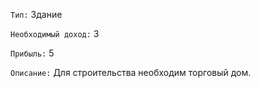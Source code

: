 `Тип:` Здание

`Необходимый доход:` 3

`Прибыль:` 5

`Описание:` Для строительства необходим торговый дом. 
